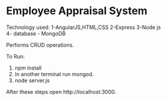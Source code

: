 # Employee Appraisal  System
Technology used:
1-AngularJS,HTML,CSS
2-Express 
3-Node js  
4- database - MongoDB

Performs CRUD operations.

To Run:
1. npm install
2. In another terminal run mongod.
6. node server.js

After these steps open http://localhost:3000. 
